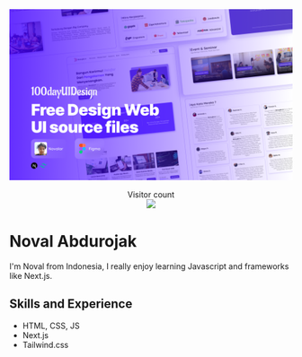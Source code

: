 <img src="https://github.com/novalarrg/novalarrg/blob/main/images/cover.png" alt="banner" />
<p align="center"> 
  Visitor count<br>
  <img src="https://profile-counter.glitch.me/novalarrg/count.svg" />
</p>

# Noval Abdurojak
I'm Noval from Indonesia, I really enjoy learning Javascript and frameworks like Next.js.

## Skills and Experience
* HTML, CSS, JS
* Next.js
* Tailwind.css


